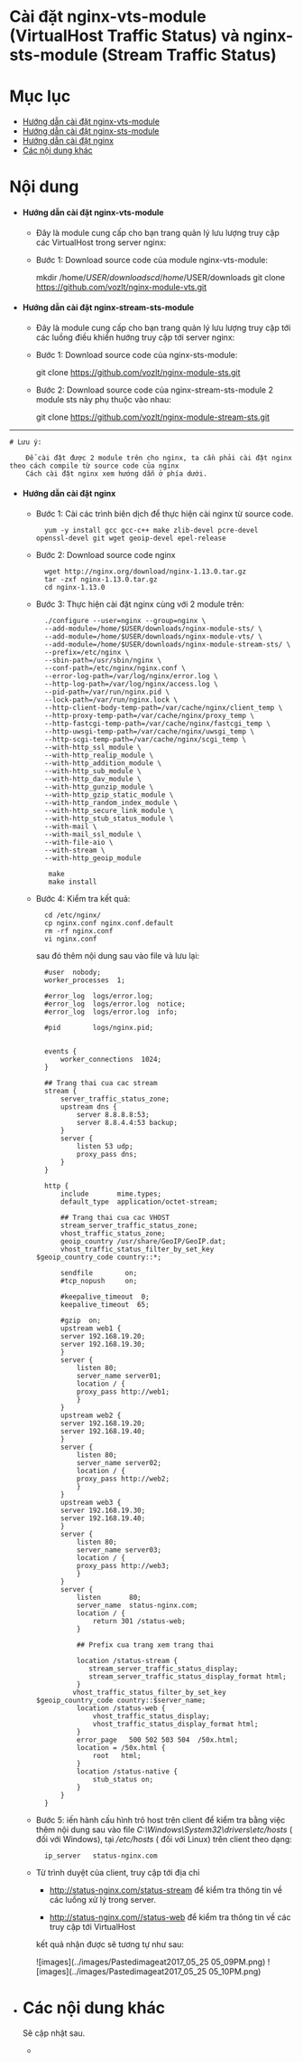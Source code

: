# Cài đặt nginx-vts-module (VirtualHost Traffic Status) và nginx-sts-module (Stream Traffic Status)


# Mục lục
- [Hướng dẫn cài đặt nginx-vts-module](#vts)
- [Hướng dẫn cài đặt nginx-sts-module](#sts)
- [Hướng dẫn cài đặt nginx](#)
- [Các nội dung khác](#content-others)


# Nội dung


- #### <a name="vts">Hướng dẫn cài đặt nginx-vts-module</a>

	+ Đây là module cung cấp cho bạn trang quản lý lưu lượng truy cập các VirtualHost trong server nginx:

	+ Bước 1: Download source code của module nginx-vts-module:

		mkdir /home/$USER/downloads
		cd /home/$USER/downloads
		git clone https://github.com/vozlt/nginx-module-vts.git

- #### <a name="sts">Hướng dẫn cài đặt nginx-stream-sts-module</a>
	
	+ Đây là module cung cấp cho bạn trang quản lý lưu lượng truy cập tới các luồng điều khiển hướng truy cập tới server nginx:

	+ Bước 1: Download source code của nginx-sts-module:

		git clone https://github.com/vozlt/nginx-module-sts.git

	+ Bước 2: Download source code của nginx-stream-sts-module 2 module sts này phụ thuộc vào nhau:

		git clone https://github.com/vozlt/nginx-module-stream-sts.git

___

	# Lưu ý:

		Để cài đặt được 2 module trên cho nginx, ta cần phải cài đặt nginx theo cách compile từ source code của nginx
		Cách cài đặt nginx xem hướng dẫn ở phía dưới.

- #### <a name="nginx">Hướng dẫn cài đặt nginx</a>

	+ Bước 1: Cài các trình biên dịch để thực hiện cài nginx từ source code.

			yum -y install gcc gcc-c++ make zlib-devel pcre-devel openssl-devel git wget geoip-devel epel-release

	+ Bước 2: Download source code nginx

			wget http://nginx.org/download/nginx-1.13.0.tar.gz
			tar -zxf nginx-1.13.0.tar.gz
			cd nginx-1.13.0

	+ Bước 3: Thực hiện cài đặt nginx cùng với 2 module trên:
	
			./configure --user=nginx --group=nginx \
			--add-module=/home/$USER/downloads/nginx-module-sts/ \
			--add-module=/home/$USER/downloads/nginx-module-vts/ \
			--add-module=/home/$USER/downloads/nginx-module-stream-sts/ \
			--prefix=/etc/nginx \
			--sbin-path=/usr/sbin/nginx \
			--conf-path=/etc/nginx/nginx.conf \
			--error-log-path=/var/log/nginx/error.log \
			--http-log-path=/var/log/nginx/access.log \
			--pid-path=/var/run/nginx.pid \
			--lock-path=/var/run/nginx.lock \
			--http-client-body-temp-path=/var/cache/nginx/client_temp \
			--http-proxy-temp-path=/var/cache/nginx/proxy_temp \
			--http-fastcgi-temp-path=/var/cache/nginx/fastcgi_temp \
			--http-uwsgi-temp-path=/var/cache/nginx/uwsgi_temp \
			--http-scgi-temp-path=/var/cache/nginx/scgi_temp \
			--with-http_ssl_module \
			--with-http_realip_module \
			--with-http_addition_module \
			--with-http_sub_module \
			--with-http_dav_module \
			--with-http_gunzip_module \
			--with-http_gzip_static_module \
			--with-http_random_index_module \
			--with-http_secure_link_module \
			--with-http_stub_status_module \
			--with-mail \
			--with-mail_ssl_module \
			--with-file-aio \
			--with-stream \
			--with-http_geoip_module

			 make
			 make install

	+ Bước 4: Kiểm tra kết quả:

			cd /etc/nginx/
			cp nginx.conf nginx.conf.default
			rm -rf nginx.conf
			vi nginx.conf

		sau đó thêm nội dung sau vào file và lưu lại:

			#user  nobody;
			worker_processes  1;

			#error_log  logs/error.log;
			#error_log  logs/error.log  notice;
			#error_log  logs/error.log  info;

			#pid        logs/nginx.pid;


			events {
			    worker_connections  1024;
			}

			## Trang thai cua cac stream
			stream {
				server_traffic_status_zone;
				upstream dns {
					server 8.8.8.8:53;
					server 8.8.4.4:53 backup;
				}
				server {
					listen 53 udp;
					proxy_pass dns;
				}
			}

			http {
			    include       mime.types;
			    default_type  application/octet-stream;
				
				## Trang thai cua cac VHOST
			    stream_server_traffic_status_zone;
			    vhost_traffic_status_zone;
			    geoip_country /usr/share/GeoIP/GeoIP.dat;
				vhost_traffic_status_filter_by_set_key $geoip_country_code country::*;
				
				sendfile        on;
			    #tcp_nopush     on;

			    #keepalive_timeout  0;
			    keepalive_timeout  65;

			    #gzip  on;
			    upstream web1 {
				server 192.168.19.20;
				server 192.168.19.30;
				}
				server {
					listen 80;
					server_name server01;
					location / {
					proxy_pass http://web1;
					}
				}
				upstream web2 {
				server 192.168.19.20;
				server 192.168.19.40;
				}
				server {
					listen 80;
					server_name server02;
					location / {
					proxy_pass http://web2;
					}
				}
				upstream web3 {
				server 192.168.19.30;
				server 192.168.19.40;
				}
				server {
					listen 80;
					server_name server03;
					location / {
					proxy_pass http://web3;
					}
				}
			    server {
			        listen       80;
			        server_name  status-nginx.com;
			        location / {
			            return 301 /status-web;
			        }
					
					## Prefix cua trang xem trang thai
					
					location /status-stream {
			           stream_server_traffic_status_display;
			           stream_server_traffic_status_display_format html;
			        }
				   vhost_traffic_status_filter_by_set_key $geoip_country_code country::$server_name;
					location /status-web {
			            vhost_traffic_status_display;
			            vhost_traffic_status_display_format html;
			        }
			        error_page   500 502 503 504  /50x.html;
			        location = /50x.html {
			            root   html;
			        }
					location /status-native {
						stub_status on;
					}
			    }
			}	
			
	+ Bước 5: iến hành cấu hình trỏ host trên client để kiểm tra bằng việc thêm nội dung sau vào file *C:\Windows\System32\drivers\etc/hosts* ( đối với Windows), tại */etc/hosts* ( đối với Linux) trên client theo dạng:

			ip_server	status-nginx.com 

	+ Từ trình duyệt của client, truy cập tới địa chỉ 

		- http://status-nginx.com/status-stream để kiểm tra thông tin về các luồng xử lý trong server.

		- http://status-nginx.com//status-web để kiểm tra thông tin về các truy cập tới VirtualHost


		kết quả nhận được sẽ tương tự như sau:

		![images](../images/Pastedimageat2017_05_25 05_09PM.png)
		![images](../images/Pastedimageat2017_05_25 05_10PM.png)

		
- # <a name="content-others">Các nội dung khác</a>

	Sẽ cập nhật sau.

	+ [](#)